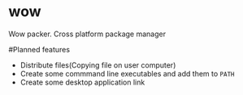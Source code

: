 wow
===

Wow packer. Cross platform package manager


#Planned features
* Distribute files(Copying file on user computer) 
* Create some commmand line executables and add them to `PATH`
* Create some desktop application link
